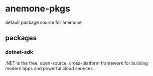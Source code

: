 # anemone-pkgs

default package source for anemone

## packages

### dotnet-sdk
.NET is the free, open-source, cross-platform framework for building modern apps and powerful cloud services.

